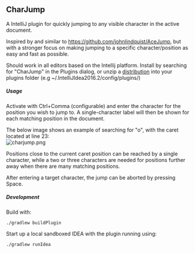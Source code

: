 ## CharJump

A IntelliJ plugin for quickly jumping to any visible character in the active document.

Inspired by and similar to https://github.com/johnlindquist/AceJump, but with a stronger focus on
making jumping to a specific character/position as easy and fast as possible.

Should work in all editors based on the Intellij platform. 
Install by searching for "CharJump" in the Plugins dialog, or unzip a
[distribution](https://github.com/jpmossin/charjump/releases) into your plugins folder 
(e.g ~/.IntelliJIdea2016.2/config/plugins/)


##### Usage
Activate with Ctrl+Comma (configurable) and enter the character for the position you wish to jump to.
A single-character label will then be shown for each matching position in the document. <br>

The below image shows an example of searching for "o", with the caret located at line 23: <br>
![charjump.png](https://bitbucket.org/repo/gd5gG5/images/3288821053-charjump.png)

Positions close to the current caret position can be reached by a single character,
while a two or three characters are needed for positions further away when there are
many matching positions.
 
After entering a target character, the jump can be aborted by pressing Space.  

##### Development
Build with:
```
./gradlew buildPlugin
```
Start up a local sandboxed IDEA with the plugin running using: 
```
./gradlew runIdea
```